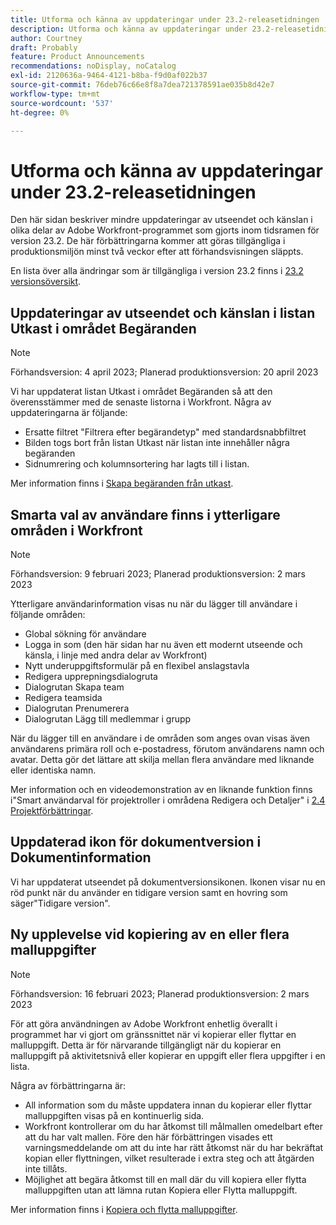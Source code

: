 ```yaml
---
title: Utforma och känna av uppdateringar under 23.2-releasetidningen
description: Utforma och känna av uppdateringar under 23.2-releasetidningen
author: Courtney
draft: Probably
feature: Product Announcements
recommendations: noDisplay, noCatalog
exl-id: 2120636a-9464-4121-b8ba-f9d0af022b37
source-git-commit: 76deb76c66e8f8a7dea721378591ae035b8d42e7
workflow-type: tm+mt
source-wordcount: '537'
ht-degree: 0%

---
```


# Utforma och känna av uppdateringar under 23.2-releasetidningen

Den här sidan beskriver mindre uppdateringar av utseendet och känslan i olika delar av Adobe Workfront-programmet som gjorts inom tidsramen för version 23.2. De här förbättringarna kommer att göras tillgängliga i produktionsmiljön minst två veckor efter att förhandsvisningen släppts.

En lista över alla ändringar som är tillgängliga i version 23.2 finns i [23.2 versionsöversikt](/help/quicksilver/product-announcements/product-releases/23.2-release-activity/23-2-release-overview.md).

## Uppdateringar av utseendet och känslan i listan Utkast i området Begäranden

>[!NOTE]
>
>Förhandsversion: 4 april 2023; Planerad produktionsversion: 20 april 2023

Vi har uppdaterat listan Utkast i området Begäranden så att den överensstämmer med de senaste listorna i Workfront.
Några av uppdateringarna är följande:

* Ersatte filtret &quot;Filtrera efter begärandetyp&quot; med standardsnabbfiltret
* Bilden togs bort från listan Utkast när listan inte innehåller några begäranden
* Sidnumrering och kolumnsortering har lagts till i listan.

Mer information finns i [Skapa begäranden från utkast](/help/quicksilver/manage-work/requests/create-requests/delete-request-draft.md).

## Smarta val av användare finns i ytterligare områden i Workfront

>[!NOTE]
>
>Förhandsversion: 9 februari 2023; Planerad produktionsversion: 2 mars 2023

Ytterligare användarinformation visas nu när du lägger till användare i följande områden:

* Global sökning för användare
* Logga in som (den här sidan har nu även ett modernt utseende och känsla, i linje med andra delar av Workfront)
* Nytt underuppgiftsformulär på en flexibel anslagstavla
* Redigera upprepningsdialogruta
* Dialogrutan Skapa team
* Redigera teamsida
* Dialogrutan Prenumerera
* Dialogrutan Lägg till medlemmar i grupp

När du lägger till en användare i de områden som anges ovan visas även användarens primära roll och e-postadress, förutom användarens namn och avatar. Detta gör det lättare att skilja mellan flera användare med liknande eller identiska namn.

Mer information och en videodemonstration av en liknande funktion finns i&quot;Smart användarval för projektroller i områdena Redigera och Detaljer&quot; i [2.4 Projektförbättringar](/help/quicksilver/product-announcements/product-releases/22.4-release-activity/22-4-project-enhancements.md).

## Uppdaterad ikon för dokumentversion i Dokumentinformation

Vi har uppdaterat utseendet på dokumentversionsikonen. Ikonen visar nu en röd punkt när du använder en tidigare version samt en hovring som säger&quot;Tidigare version&quot;.

## Ny upplevelse vid kopiering av en eller flera malluppgifter

>[!NOTE]
>
>Förhandsversion: 16 februari 2023; Planerad produktionsversion: 2 mars 2023

För att göra användningen av Adobe Workfront enhetlig överallt i programmet har vi gjort om gränssnittet när vi kopierar eller flyttar en malluppgift. Detta är för närvarande tillgängligt när du kopierar en malluppgift på aktivitetsnivå eller kopierar en uppgift eller flera uppgifter i en lista.

Några av förbättringarna är:

* All information som du måste uppdatera innan du kopierar eller flyttar malluppgiften visas på en kontinuerlig sida.
* Workfront kontrollerar om du har åtkomst till målmallen omedelbart efter att du har valt mallen. Före den här förbättringen visades ett varningsmeddelande om att du inte har rätt åtkomst när du har bekräftat kopian eller flyttningen, vilket resulterade i extra steg och att åtgärden inte tillåts.
* Möjlighet att begära åtkomst till en mall där du vill kopiera eller flytta malluppgiften utan att lämna rutan Kopiera eller Flytta malluppgift.

Mer information finns i [Kopiera och flytta malluppgifter](/help/quicksilver/manage-work/projects/create-and-manage-templates/copy-and-move-template-tasks.md).
